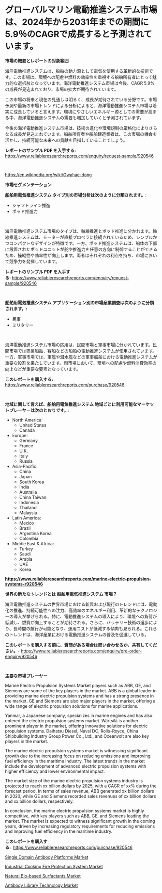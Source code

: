<p><h1>グローバルマリン電動推進システム市場は、2024年から2031年までの期間に5.9％のCAGRで成長すると予測されています。</h1></p><p><strong>市場の概要とレポートの対象範囲</strong></p>
<p><p>海洋電動推進システムは、船舶の動力源として電気を使用する革新的な技術です。この市場は、環境への配慮や燃料の効率性を重視する船舶所有者にとって魅力的な選択肢となっています。海洋電動推進システム市場は今後、CAGR 5.9%の成長が見込まれており、市場の拡大が期待されています。</p><p>この市場の将来と現在の見通しは明るく、成長が期待されている分野です。市場予測や最新の市場トレンドによる分析によると、海洋電動推進システム市場は着実に成長していると言えます。環境にやさしいエネルギー源としての需要が高まる中、海洋電動推進システムの需要も増加していくと予測されています。</p><p>今後の海洋電動推進システム市場は、技術の進化や環境規制の厳格化によりさらなる成長が見込まれています。船舶所有者や船舶建造業者は、この市場の機会を活かし、持続可能な未来への貢献を目指していることでしょう。</p></p>
<p><strong>レポートのサンプル PDF を入手する:</strong> <a href="https://www.reliableresearchreports.com/enquiry/request-sample/920546">https://www.reliableresearchreports.com/enquiry/request-sample/920546</a></p>
<p>&nbsp;</p>
<p><a href="https://en.wikipedia.org/wiki/Gwahae-dong">https://en.wikipedia.org/wiki/Gwahae-dong</a></p>
<p><strong>市場セグメンテーション</strong></p>
<p><strong>船舶用電気推進システム タイプ別の市場分析は次のように分類されます。:</strong></p>
<p><ul><li>シャフトライン推進</li><li>ポッド推進力</li></ul></p>
<p>&nbsp;</p>
<p><p>海洋電動推進システム市場のタイプは、軸線推進とポッド推進に分かれます。軸線推進システムは、モーターが直接プロペラに接続されているため、シンプルかつコンパクトなデザインが特徴です。一方、ポッド推進システムは、船体の下部に設置されたポッドユニットが舵や推進力を任意の方向に制御することができるため、操縦性や効率性が向上します。両者はそれぞれの利点を持ち、市場において競争力を発揮しています。</p></p>
<p><strong>レポートのサンプル PDF を入手する:</strong>&nbsp;<a href="https://www.reliableresearchreports.com/enquiry/request-sample/920546">https://www.reliableresearchreports.com/enquiry/request-sample/920546</a></p>
<p>&nbsp;</p>
<p><strong> 船舶用電気推進システム アプリケーション別の市場産業調査は次のように分類されます。:</strong></p>
<p><ul><li>民事</li><li>ミリタリー</li></ul></p>
<p>&nbsp;</p>
<p><p>海洋電動推進システム市場の応用は、民間市場と軍事市場に分かれています。民間市場では商業船舶、客船などの船舶の電動推進システムが使用されています。一方、軍事市場では、軍艦や潜水艦などの軍事船舶における電動推進システムが重要な役割を果たしています。両市場において、環境への配慮や燃料消費効率の向上などが重要な要素となっています。</p></p>
<p><strong>このレポートを購入する:</strong>&nbsp; <a href="https://www.reliableresearchreports.com/purchase/920546">https://www.reliableresearchreports.com/purchase/920546</a></p>
<p>&nbsp;</p>
<p><strong>地域に関して言えば、船舶用電気推進システム 地域ごとに利用可能なマーケットプレーヤーは次のとおりです。:</strong></p>
<p><ul>
    <li>
        North America:
        <ul>
            <li>United States</li>
            <li>Canada</li>
        </ul>
    </li>
    <li>
        Europe:
        <ul>
            <li>Germany</li>
            <li>France</li>
            <li>U.K.</li>
            <li>Italy</li>
            <li>Russia</li>
        </ul>
    </li>
    <li>
        Asia-Pacific:
        <ul>
            <li>China</li>
            <li>Japan</li>
            <li>South Korea</li>
            <li>India</li>
            <li>Australia</li>
            <li>China Taiwan</li>
            <li>Indonesia</li>
            <li>Thailand</li>
            <li>Malaysia</li>
        </ul>
    </li>
    <li>
        Latin America:
        <ul>
            <li>Mexico</li>
            <li>Brazil</li>
            <li>Argentina Korea</li>
            <li>Colombia</li>
        </ul>
    </li>
    <li>
        Middle East & Africa:
        <ul>
            <li>Turkey</li>
            <li>Saudi</li>
            <li>Arabia</li>
            <li>UAE</li>
            <li>Korea</li>
        </ul>
    </li>
    </ul></p>
<p><strong><a href="https://www.reliableresearchreports.com/marine-electric-propulsion-systems-r920546">https://www.reliableresearchreports.com/marine-electric-propulsion-systems-r920546</a></strong>&nbsp;</p>
<p><strong>世界の新たなトレンドとは 船舶用電気推進システム 市場？</strong></p>
<p><p>海洋電動推進システムの世界市場における新興および現行のトレンドには、電動化の推進、持続可能性への注力、高効率のエネルギー利用、革新的なテクノロジーの導入が挙げられる。特に、電動推進システムの導入により、環境への負荷が低減し、燃費が向上することが期待される。さらに、バッテリー技術の進歩により、長時間の航行が可能となり、運用コストが低減する傾向も見られる。これらのトレンドは、海洋産業における電動推進システムの普及を促進している。</p></p>
<p><strong>このレポートを購入する前に、質問がある場合は問い合わせるか、共有してください。</strong>- <a href="https://www.reliableresearchreports.com/enquiry/pre-order-enquiry/920546">https://www.reliableresearchreports.com/enquiry/pre-order-enquiry/920546</a></p>
<p>&nbsp;</p>
<p><strong>主要な市場プレーヤー</strong></p>
<p><p>Marine Electric Propulsion Systems Market players such as ABB, GE, and Siemens are some of the key players in the market. ABB is a global leader in providing marine electric propulsion systems and has a strong presence in the market. GE and Siemens are also major players in the market, offering a wide range of electric propulsion solutions for marine applications.</p><p>Yanmar, a Japanese company, specializes in marine engines and has also entered the electric propulsion systems market. Wärtsilä is another prominent player in the market, offering innovative solutions for electric propulsion systems. Daihatsu Diesel, Naval DC, Rolls-Royce, China Shipbuilding Industry Group Power Co., Ltd., and Oceanvolt are also key players in the market.</p><p>The marine electric propulsion systems market is witnessing significant growth due to the increasing focus on reducing emissions and improving fuel efficiency in the maritime industry. The latest trends in the market include the development of advanced electric propulsion systems with higher efficiency and lower environmental impact.</p><p>The market size of the marine electric propulsion systems industry is projected to reach xx billion dollars by 2025, with a CAGR of xx% during the forecast period. In terms of sales revenue, ABB generated xx billion dollars in 2020, while GE and Siemens recorded sales revenues of xx billion dollars and xx billion dollars, respectively.</p><p>In conclusion, the marine electric propulsion systems market is highly competitive, with key players such as ABB, GE, and Siemens leading the market. The market is expected to witness significant growth in the coming years, driven by increasing regulatory requirements for reducing emissions and improving fuel efficiency in the maritime industry.</p></p>
<p><strong>このレポートを購入する:</strong>&nbsp;&nbsp;<a href="https://www.reliableresearchreports.com/purchase/920546">https://www.reliableresearchreports.com/purchase/920546</a></p>
<p><p><a href="https://issuu.com/reportprime-2/docs/single-domain-antibody-platforms-market-size-2030.">Single Domain Antibody Platforms Market</a></p><p><a href="https://github.com/eliasMan59/Market-Research-Report-List-1/blob/main/industrial-cooking-fire-protection-system-market.md">Industrial Cooking Fire Protection System Market</a></p><p><a href="https://github.com/MaryamSipes/Market-Research-Report-List-1/blob/main/natural-bio-based-surfactants-market.md">Natural Bio-based Surfactants Market</a></p><p><a href="https://issuu.com/reportprime-2/docs/antibody-library-technology-market-size-2030.pptx">Antibody Library Technology Market</a></p></p>